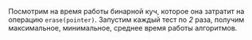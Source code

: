 Посмотрим на время работы бинарной куч, которое она затратит на операцию `erase(pointer)`. Запустим каждый тест по *2* раза, получим максимальное, минимальное, среднее время работы алгоритмов.

